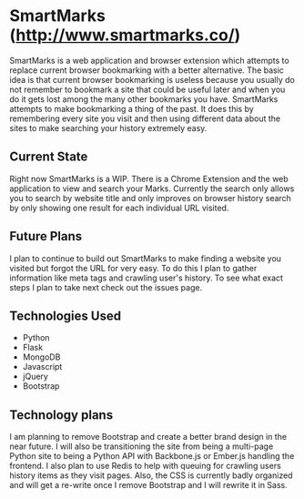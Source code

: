 # SmartMarks (http://www.smartmarks.co/)

SmartMarks is a web application and browser extension which attempts to replace current browser bookmarking with a better alternative. The basic idea is that current browser bookmarking is useless because you usually do not remember to bookmark a site that could be useful later and when you do it gets lost among the many other bookmarks you have. SmartMarks attempts to make bookmarking a thing of the past. It does this by remembering every site you visit and then using different data about the sites to make searching your history extremely easy.

## Current State

Right now SmartMarks is a WIP. There is a Chrome Extension and the web application to view and search your Marks. Currently the search only allows you to search by website title and only improves on browser history search by only showing one result for each individual URL visited.

## Future Plans

I plan to continue to build out SmartMarks to make finding a website you visited but forgot the URL for very easy. To do this I plan to gather information like meta tags and crawling user's history. To see what exact steps I plan to take next check out the issues page.

## Technologies Used

* Python
* Flask
* MongoDB
* Javascript
* jQuery
* Bootstrap

## Technology plans

I am planning to remove Bootstrap and create a better brand design in the near future. I will also be transitioning the site from being a multi-page Python site to being a Python API with Backbone.js or Ember.js handling the frontend. I also plan to use Redis to help with queuing for crawling users history items as they visit pages. Also, the CSS is currently badly organized and will get a re-write once I remove Bootstrap and I will rewrite it in Sass.
